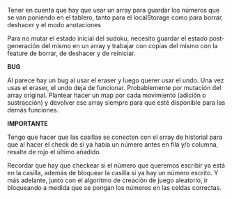Tener en cuenta que hay que usar un array para guardar los números que se van poniendo en el tablero, tanto para el localStorage como para borrar, deshacer y el modo anotaciones

Para no mutar el estado inicial del sudoku, necesito guardar el estado post-generación del mismo en un array y trabajar con copias del mismo con la feature de borrar, de deshacer y de reiniciar. 

**BUG** 

Al parece hay un bug al usar el eraser y luego querer usar el undo. Una vez usas el eraser, el undo deja de funcionar. Probablemente por mutación del array original. Plantear hacer un map por cada movimiento (adición o sustracción) y devolver ese array siempre para que esté disponible para las demás funciones. 

**IMPORTANTE**

Tengo que hacer que las casillas se conecten con el array de historial para que al hacer el check de si ya había un número antes en fila y/o columna, resalte de rojo el último añadido.

Recordar que hay que checkear si el número que queremos escribir ya está en la casilla, además de bloquear la casilla si ya hay un número escrito. Y más adelante, junto con el algoritmo de creación de juego aleatorio, ir bloqueando a medida que se pongan los números en las celdas correctas.

